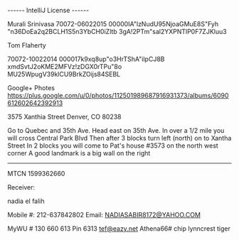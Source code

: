 ------ IntelliJ License ------




Murali Srinivasa
70072-06022015
00000IA"lzNudU95NjoaGMuE8S"Fyh
"n36DoEa2q2BCLH1S5n3YbCH0iZltb
3gA!2PTm"sal2YXPNTlP0F7ZJKluu3

Tom Flaherty

70072-10022014
000017k9xq8up"o3HrTShA"ilpCJ8B
xmdSvtJ2oKME2MFVz!zDGX0rTPu"8o
MU25WpugV39klCU9BrkZOijs84SEBL

Google+ Photes
https://plus.google.com/u/0/photos/112501989687916931373/albums/6090612602642392913

3575 Xanthia Street
Denver, CO 80238

Go to Quebec and 35th Ave.
Head east on 35th Ave.
In over a 1/2 mile you will cross Central Park Blvd
Then after 3 blocks turn left (north) on to Xantha Street
In 2 blocks you will come to Pat's house  #3573 on the north west corner 
  A good landmark is a big wall on the right
  
--------

MTCN 1599362660



Receiver:

nadia el falih

Mobile #: 212-637842802
Email: NADIASABIR8172@YAHOO.COM

MyWU # 130 660 613
Pin 6313
tef@eazy.net
Athena66#
chip lynncrest tiger
